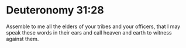# Deuteronomy 31:28

Assemble to me all the elders of your tribes and your officers, that I may speak these words in their ears and call heaven and earth to witness against them.
